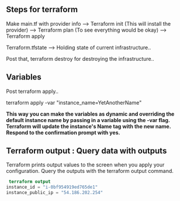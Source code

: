 ## Steps for terraform

Make main.tf with provider info --> Terraform init (This will install the provider) --> Terraform plan (To see everything would be okay) --> Terraform apply

Terraform.tfstate --> Holding state of current infrastructure..

Post that, terraform destroy for destroying the infrastructure..

## Variables

Post terraform apply..

terraform apply -var "instance_name=YetAnotherName"

**This way you can make the variables as dynamic and overriding the default instance name by passing in a variable using the -var flag.
Terraform will update the instance's Name tag with the new name. Respond to the confirmation prompt with yes.**

## Terraform output : Query data with outputs

Terraform prints output values to the screen when you apply your configuration. Query the outputs with the terraform output command.

```terraform
 terraform output
instance_id = "i-0bf954919ed765de1"
instance_public_ip = "54.186.202.254"
```
